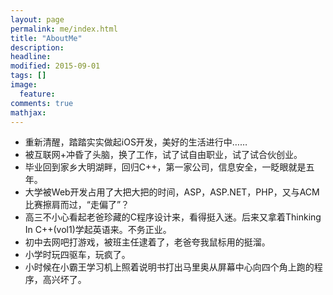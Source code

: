 ```yaml
---
layout: page
permalink: me/index.html
title: "AboutMe"
description:
headline:
modified: 2015-09-01
tags: []
image:
  feature:
comments: true
mathjax:
---
```


- 重新清醒，踏踏实实做起iOS开发，美好的生活进行中……
- 被互联网+冲昏了头脑，换了工作，试了试自由职业，试了试合伙创业。
- 毕业回到家乡大明湖畔，回归C++，第一家公司，信息安全，一眨眼就是五年。
- 大学被Web开发占用了大把大把的时间，ASP，ASP.NET，PHP，又与ACM比赛擦肩而过，“走偏了”？
- 高三不小心看起老爸珍藏的C程序设计来，看得挺入迷。后来又拿着Thinking In C++(vol1)学起英语来。不务正业。
- 初中去网吧打游戏，被班主任逮着了，老爸夸我鼠标用的挺溜。
- 小学时玩四驱车，玩疯了。
- 小时候在小霸王学习机上照着说明书打出马里奥从屏幕中心向四个角上跑的程序，高兴坏了。
